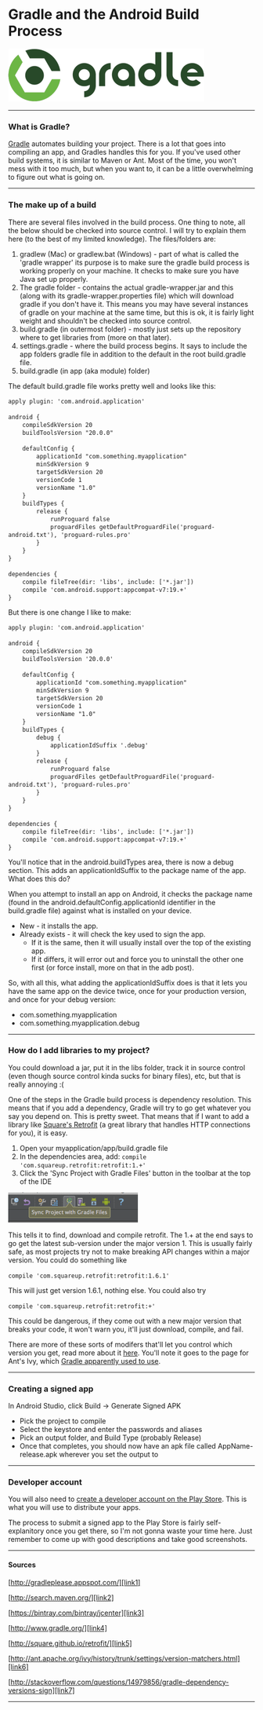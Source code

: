 # Gradle and the Android Build Process

![Gradle][img2]

---

### What is Gradle?

[Gradle][link4] automates building your project. There is a lot that goes into compiling an app, and Gradles handles this for you. If you've used other build systems, it is similar to Maven or Ant. Most of the time, you won't mess with it too much, but when you want to, it can be a little overwhelming to figure out what is going on.

---

### The make up of a build

There are several files involved in the build process. One thing to note, all the below should be checked into source control. I will try to explain them here (to the best of my limited knowledge). The files/folders are:

1. gradlew (Mac) or gradlew.bat (Windows) - part of what is called the 'gradle wrapper' its purpose is to make sure the gradle build process is working properly on your machine. It checks to make sure you have Java set up properly.
2. The gradle folder - contains the actual gradle-wrapper.jar and this (along with its gradle-wrapper.properties file) which will download gradle if you don't have it. This means you may have several instances of gradle on your machine at the same time, but this is ok, it is fairly light weight and shouldn't be checked into source control.
3. build.gradle (in outermost folder) - mostly just sets up the repository where to get libraries from (more on that later).
4. settings.gradle - where the build process begins. It says to include the app folders gradle file in addition to the default in the root build.gradle file.
5. build.gradle (in app (aka module) folder)

The default build.gradle file works pretty well and looks like this:

```
apply plugin: 'com.android.application'

android {
    compileSdkVersion 20
    buildToolsVersion "20.0.0"

    defaultConfig {
        applicationId "com.something.myapplication"
        minSdkVersion 9
        targetSdkVersion 20
        versionCode 1
        versionName "1.0"
    }
    buildTypes {
        release {
            runProguard false
            proguardFiles getDefaultProguardFile('proguard-android.txt'), 'proguard-rules.pro'
        }
    }
}

dependencies {
    compile fileTree(dir: 'libs', include: ['*.jar'])
    compile 'com.android.support:appcompat-v7:19.+'
}
```

But there is one change I like to make:

```
apply plugin: 'com.android.application'

android {
    compileSdkVersion 20
    buildToolsVersion '20.0.0'

    defaultConfig {
        applicationId "com.something.myapplication"
        minSdkVersion 9
        targetSdkVersion 20
        versionCode 1
        versionName "1.0"
    }
    buildTypes {
        debug {
            applicationIdSuffix '.debug'
        }
        release {
            runProguard false
            proguardFiles getDefaultProguardFile('proguard-android.txt'), 'proguard-rules.pro'
        }
    }
}

dependencies {
    compile fileTree(dir: 'libs', include: ['*.jar'])
    compile 'com.android.support:appcompat-v7:19.+'
}
```

You'll notice that in the android.buildTypes area, there is now a debug section. This adds an applicationIdSuffix to the package name of the app. What does this do?

When you attempt to install an app on Android, it checks the package name (found in the android.defaultConfig.applicationId identifier in the build.gradle file) against what is installed on your device.

* New - it installs the app.
* Already exists - it will check the key used to sign the app.
	* If it is the same, then it will usually install over the top of the existing app.
	* If it differs, it will error out and force you to uninstall the other one first (or force install, more on that in the adb post).

So, with all this, what adding the applicationIdSuffix does is that it lets you have the same app on the device twice, once for your production version, and once for your debug version:

* com.something.myapplication
* com.something.myapplication.debug

---

### How do I add libraries to my project?

You could download a jar, put it in the libs folder, track it in source control (even though source control kinda sucks for binary files), etc, but that is really annoying :(

One of the steps in the Gradle build process is dependency resolution. This means that if you add a dependency, Gradle will try to go get whatever you say you depend on. This is pretty sweet. That means that if I want to add a library like [Square's Retrofit][link5] (a great library that handles HTTP connections for you), it is easy.

1. Open your myapplication/app/build.gradle file
2. In the dependencies area, add: `compile 'com.squareup.retrofit:retrofit:1.+'`
3. Click the 'Sync Project with Gradle Files' button in the toolbar at the top of the IDE

![Gradle Sync][img1]

This tells it to find, download and compile retrofit. The 1.+ at the end says to go get the latest sub-version under the major version 1. This is usually fairly safe, as most projects try not to make breaking API changes within a major version. You could do something like

`compile 'com.squareup.retrofit:retrofit:1.6.1'`

This will just get version 1.6.1, nothing else. You could also try

`compile 'com.squareup.retrofit:retrofit:+'`

This could be dangerous, if they come out with a new major version that breaks your code, it won't warn you, it'll just download, compile, and fail.

There are more of these sorts of modifers that'll let you control which version you get, read more about it [here][link6]. You'll note it goes to the page for Ant's Ivy, which [Gradle apparently used to use][link7].

---

### Creating a signed app

In Android Studio, click Build -> Generate Signed APK

* Pick the project to compile
* Select the keystore and enter the passwords and aliases
* Pick an output folder, and Build Type (probably Release)
* Once that completes, you should now have an apk file called AppName-release.apk wherever you set the output to

---

### Developer account

You will also need to [create a developer account on the Play Store][link1]. This is what you will use to distribute your apps.

The process to submit a signed app to the Play Store is fairly self-explanitory once you get there, so I'm not gonna waste your time here. Just remember to come up with good descriptions and take good screenshots.

---

#### Sources

[http://gradleplease.appspot.com/][link1]

[http://search.maven.org/][link2]

[https://bintray.com/bintray/jcenter][link3]

[http://www.gradle.org/][link4]

[http://square.github.io/retrofit/][link5]

[http://ant.apache.org/ivy/history/trunk/settings/version-matchers.html][link6]

[http://stackoverflow.com/questions/14979856/gradle-dependency-versions-sign][link7]

---

[link1]: http://gradleplease.appspot.com/
[link2]: http://search.maven.org/
[link3]: https://bintray.com/bintray/jcenter
[link4]: http://www.gradle.org/
[link5]: http://square.github.io/retrofit/
[link6]: http://ant.apache.org/ivy/history/trunk/settings/version-matchers.html
[link7]: http://stackoverflow.com/questions/14979856/gradle-dependency-versions-sign

[img1]: /assets/2014-08-01/sync_gradle.png
[img2]: /assets/2014-08-01/gradle.png